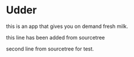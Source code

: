 # Udder

this is an app that gives you on demand fresh milk. 

this line has been added from sourcetree

second line from sourcetree for test. 
